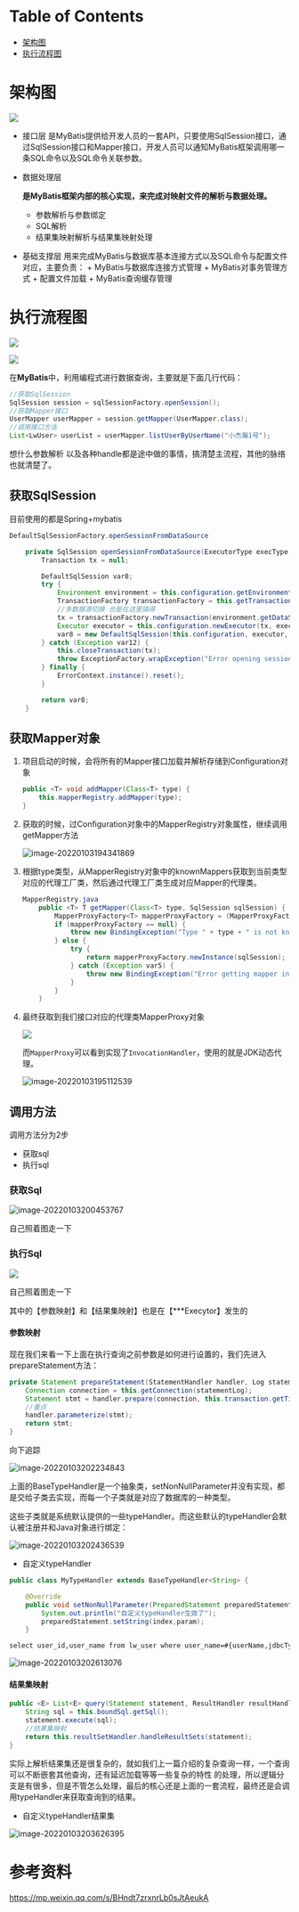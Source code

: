 # Table of Contents

* [架构图](#架构图)
* [执行流程图](#执行流程图)




# 架构图

![](.images/下载.png)

+ 接口层
          是MyBatis提供给开发人员的一套API，只要使用SqlSession接口，通过SqlSession接口和Mapper接口，开发人员可以通知MyBatis框架调用哪一条SQL命令以及SQL命令关联参数。

+ 数据处理层
  
  **是MyBatis框架内部的核心实现，来完成对映射文件的解析与数据处理。**
  
  + 参数解析与参数绑定
  + SQL解析
  +  结果集映射解析与结果集映射处理
  
+ 基础支撑层
          用来完成MyBatis与数据库基本连接方式以及SQL命令与配置文件对应，主要负责：
      + MyBatis与数据库连接方式管理
      + MyBatis对事务管理方式
      + 配置文件加载
      + MyBatis查询缓存管理



# 执行流程图

![](.images/下载-1641209444813.png)

![](.images/下载-1641211924123.png)



在**MyBatis**中，利用编程式进行数据查询，主要就是下面几行代码：

```java
//获取SqlSession
SqlSession session = sqlSessionFactory.openSession();
//获取Mapper接口
UserMapper userMapper = session.getMapper(UserMapper.class);
//调用接口方法 
List<LwUser> userList = userMapper.listUserByUserName("小杰瀚1号");
```

想什么参数解析 以及各种handle都是途中做的事情，搞清楚主流程，其他的脉络也就清楚了。


## 获取SqlSession

目前使用的都是Spring+mybatis

```java
DefaultSqlSessionFactory.openSessionFromDataSource

    private SqlSession openSessionFromDataSource(ExecutorType execType, TransactionIsolationLevel level, boolean autoCommit) {
        Transaction tx = null;

        DefaultSqlSession var8;
        try {
            Environment environment = this.configuration.getEnvironment();
            TransactionFactory transactionFactory = this.getTransactionFactoryFromEnvironment(environment);
            //多数据源切换 也是在这里搞得
            tx = transactionFactory.newTransaction(environment.getDataSource(), level, autoCommit);
            Executor executor = this.configuration.newExecutor(tx, execType);
            var8 = new DefaultSqlSession(this.configuration, executor, autoCommit);
        } catch (Exception var12) {
            this.closeTransaction(tx);
            throw ExceptionFactory.wrapException("Error opening session.  Cause: " + var12, var12);
        } finally {
            ErrorContext.instance().reset();
        }

        return var8;
    }
```



## 获取Mapper对象

1. 项目启动的时候，会将所有的Mapper接口加载并解析存储到Configuration对象

   ```java
   public <T> void addMapper(Class<T> type) {
       this.mapperRegistry.addMapper(type);
   }
   ```

2. 获取的时候，过Configuration对象中的MapperRegistry对象属性，继续调用getMapper方法

   ![image-20220103194341869](.images/image-20220103194341869.png)

3. 根据type类型，从MapperRegistry对象中的knownMappers获取到当前类型对应的代理工厂类，然后通过代理工厂类生成对应Mapper的代理类。

   ```java
   MapperRegistry.java
       public <T> T getMapper(Class<T> type, SqlSession sqlSession) {
           MapperProxyFactory<T> mapperProxyFactory = (MapperProxyFactory)this.knownMappers.get(type);
           if (mapperProxyFactory == null) {
               throw new BindingException("Type " + type + " is not known to the MapperRegistry.");
           } else {
               try {
                   return mapperProxyFactory.newInstance(sqlSession);
               } catch (Exception var5) {
                   throw new BindingException("Error getting mapper instance. Cause: " + var5, var5);
               }
           }
       }
   ```

4. 最终获取到我们接口对应的代理类MapperProxy对象

   ![](.images/下载-1641210700057.png)

   而`MapperProxy`可以看到实现了`InvocationHandler`，使用的就是JDK动态代理。

   ![image-20220103195112539](.images/image-20220103195112539.png)



## 调用方法

调用方法分为2步

+ 获取sql
+ 执行sql

### 获取Sql

![image-20220103200453767](.images/image-20220103200453767.png)

自己照着图走一下

### 执行Sql



![](.images/下载-1641211960948.png)


自己照着图走一下


其中的【参数映射】和【结果集映射】也是在【***Execytor】发生的


####  参数映射

现在我们来看一下上面在执行查询之前参数是如何进行设置的，我们先进入prepareStatement方法：

```java
private Statement prepareStatement(StatementHandler handler, Log statementLog) throws SQLException {
    Connection connection = this.getConnection(statementLog);
    Statement stmt = handler.prepare(connection, this.transaction.getTimeout());
    //重点
    handler.parameterize(stmt);
    return stmt;
}
```

向下追踪

![image-20220103202234843](.images/image-20220103202234843.png)



上面的BaseTypeHandler是一个抽象类，setNonNullParameter并没有实现，都是交给子类去实现，而每一个子类就是对应了数据库的一种类型。

这些子类就是系统默认提供的一些typeHandler。而这些默认的typeHandler会默认被注册并和Java对象进行绑定：



![image-20220103202436539](.images/image-20220103202436539.png)



+ 自定义typeHandler

```java
public class MyTypeHandler extends BaseTypeHandler<String> {

    @Override
    public void setNonNullParameter(PreparedStatement preparedStatement, int index, String param, JdbcType jdbcType) throws SQLException {
        System.out.println("自定义typeHandler生效了");
        preparedStatement.setString(index,param);
    }
```



```xml
select user_id,user_name from lw_user where user_name=#{userName,jdbcType=VARCHAR,typeHandler=com.lonelyWolf.mybatis.typeHandler.MyTypeHandler}
```

![image-20220103202613076](.images/image-20220103202613076.png)



#### 结果集映射

```java
public <E> List<E> query(Statement statement, ResultHandler resultHandler) throws SQLException {
    String sql = this.boundSql.getSql();
    statement.execute(sql);
    //结果集映射
    return this.resultSetHandler.handleResultSets(statement);
}
```



实际上解析结果集还是很复杂的，就如我们上一篇介绍的复杂查询一样，一个查询可以不断嵌套其他查询，还有延迟加载等等一些复杂的特性 的处理，所以逻辑分支是有很多，但是不管怎么处理，最后的核心还是上面的一套流程，最终还是会调用typeHandler来获取查询到的结果。

 + 自定义typeHandler结果集



![image-20220103203626395](.images/image-20220103203626395.png)


# 参考资料

https://mp.weixin.qq.com/s/BHndt7zrxnrLb0sJtAeukA

